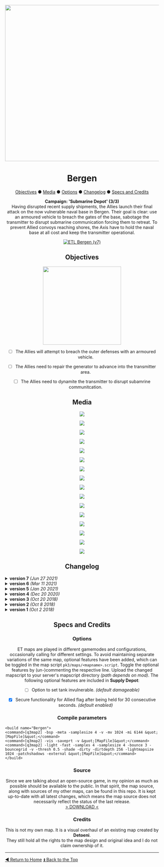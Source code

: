 <!-- HEADER -->
<div align="center">
 
<a href="https://raw.githubusercontent.com/realkemon/home/master/levelshots/bergen/bergen.png"><img src="https://raw.githubusercontent.com/realkemon/home/master/levelshots/bergen/bergen.png" width="512"/></a>

# Bergen
 
<!-- TOC -->
<a href="https://github.com/realkemon/home/blob/master/pages/etl_bergen.md#objectives">Objectives</a> ● <a href="https://github.com/realkemon/home/blob/master/pages/etl_bergen.md#media">Media</a> ● <a href="https://github.com/realkemon/home/blob/master/pages/etl_bergen.md#options">Options</a> ● <a href="https://github.com/realkemon/home/blob/master/pages/etl_bergen.md#changelog">Changelog</a> ● <a href="https://github.com/realkemon/home/blob/master/pages/etl_bergen.md#specs_and_credits">Specs and Credits</a>
<!-- STORY -->
**Campaign: 'Submarine Depot' (3/3)**
<br>
Having disrupted recent supply shipments, the Allies launch their final attack on the now vulnerable naval base in Bergen. Their goal is clear: use an armoured vehicle to breach the gates of the base, sabotage the transmitter to disrupt submarine communication forcing them to retreat. To prevent Allied convoys reaching shores, the Axis have to hold the naval base at all cost and keep the transmitter operational.
<br>
 
<a href="https://www.moddb.com/mods/etlegacy/addons/etl-bergen-v7" title="Download ETL Bergen (v7) - Mod DB" target="_blank"><img src="https://button.moddb.com/download/medium/216197.png" alt="ETL Bergen (v7)" /></a>
 
## Objectives
 
<a href="https://raw.githubusercontent.com/realkemon/home/master/levelshots/bergen/bergen_cc.png"><img src="https://raw.githubusercontent.com/realkemon/home/master/levelshots/bergen/bergen_cc.png" width="256"/></a>
 
* [ ] The Allies will attempt to breach the outer defenses with an armoured vehicle.
* [ ] The Allies need to repair the generator to advance into the transmitter area.
* [ ] The Allies need to dynamite the transmitter to disrupt subamrine communitcation.



## Media
<a href="https://raw.githubusercontent.com/realkemon/home/master/levelshots/bergen/bergen1.jpg"><img src="https://raw.githubusercontent.com/realkemon/home/master/levelshots/bergen/bergen1.jpg"></a>

<a href="https://raw.githubusercontent.com/realkemon/home/master/levelshots/bergen/bergen2.jpg"><img src="https://raw.githubusercontent.com/realkemon/home/master/levelshots/bergen/bergen2.jpg"></a>

<a href="https://raw.githubusercontent.com/realkemon/home/master/levelshots/bergen/bergen3.jpg"><img src="https://raw.githubusercontent.com/realkemon/home/master/levelshots/bergen/bergen3.jpg"></a>

<a href="https://raw.githubusercontent.com/realkemon/home/master/levelshots/bergen/bergen4.jpg"><img src="https://raw.githubusercontent.com/realkemon/home/master/levelshots/bergen/bergen4.jpg"></a>

<a href="https://raw.githubusercontent.com/realkemon/home/master/levelshots/bergen/bergen5.jpg"><img src="https://raw.githubusercontent.com/realkemon/home/master/levelshots/bergen/bergen5.jpg"></a>

<a href="https://raw.githubusercontent.com/realkemon/home/master/levelshots/bergen/bergen6.jpg"><img src="https://raw.githubusercontent.com/realkemon/home/master/levelshots/bergen/bergen6.jpg"></a>

<a href="https://raw.githubusercontent.com/realkemon/home/master/levelshots/bergen/bergen7.jpg"><img src="https://raw.githubusercontent.com/realkemon/home/master/levelshots/bergen/bergen7.jpg"></a>

<a href="https://raw.githubusercontent.com/realkemon/home/master/levelshots/bergen/bergen8.jpg"><img src="https://raw.githubusercontent.com/realkemon/home/master/levelshots/bergen/bergen8.jpg"></a>

<a href="https://raw.githubusercontent.com/realkemon/home/master/levelshots/bergen/bergen9.jpg"><img src="https://raw.githubusercontent.com/realkemon/home/master/levelshots/bergen/bergen9.jpg"></a>

<a href="https://raw.githubusercontent.com/realkemon/home/master/levelshots/bergen/bergen10.jpg"><img src="https://raw.githubusercontent.com/realkemon/home/master/levelshots/bergen/bergen10.jpg"></a>

<a href="https://raw.githubusercontent.com/realkemon/home/master/levelshots/bergen/bergen11.jpg"><img src="https://raw.githubusercontent.com/realkemon/home/master/levelshots/bergen/bergen11.jpg"></a>

<a href="https://raw.githubusercontent.com/realkemon/home/master/levelshots/bergen/bergen12.jpg"><img src="https://raw.githubusercontent.com/realkemon/home/master/levelshots/bergen/bergen12.jpg"></a>

<a href="https://raw.githubusercontent.com/realkemon/home/master/levelshots/bergen/bergen13.jpg"><img src="https://raw.githubusercontent.com/realkemon/home/master/levelshots/bergen/bergen13.jpg"></a>

<a href="https://raw.githubusercontent.com/realkemon/home/master/levelshots/bergen/bergen14.jpg"><img src="https://raw.githubusercontent.com/realkemon/home/master/levelshots/bergen/bergen14.jpg"></a>

<a href="https://raw.githubusercontent.com/realkemon/home/master/levelshots/bergen/bergen15.jpg"><img src="https://raw.githubusercontent.com/realkemon/home/master/levelshots/bergen/bergen15.jpg"></a>

<a href="https://raw.githubusercontent.com/realkemon/home/master/levelshots/bergen/bergen16.jpg"><img src="https://raw.githubusercontent.com/realkemon/home/master/levelshots/bergen/bergen16.jpg"></a>

## Changelog

</div>

<details>
 <summary><b>version 7</b> <i>(Jun 27 2021)</i></summary>
 
* [x] Fixed command map icons appearing outside of compass. *(Thank you spyhawk for reporting)*
* [x] Fixed sounds active at map start in second round after `/map_restart`.
* [x] Added unique `id`s for spawn slots to prepare [this](https://github.com/etlegacy/etlegacy/issues/1641) feature.
* [x] Fixed glass shader on trucks.
* [x] Adjusted projection axis and scaling of terrain textures.
</details>

<details>
 <summary><b>version 6</b> <i>(Mar 11 2021)</i></summary>
 
* [x] Fixed spawnslot getting stuck in forward flag spawn. *(Thank you ETc.Jay for reporting)*
* [x] Adjusted clipping at side entrance to prevent players camping above the door.
* [x] Reworked system to secure flag to be less complex and more easily understandable. Allies now only need to hold the flag for 30s.
</details>

<details>
 <summary><b>version 5</b> <i>(Jan 20 2021)</i></summary>
 
* [x] Renamed targetname `south_door_closed0` to `south_door_closed` to fix game crash. *(Thank you Kate for reporting)*
* [x] Fixed sounds and remapshaders active at map start in second round after `/map_restart`. *(Thank you WuTangH for reporting issue on 'Supply Depot, by ginc')*
* [x] Provided option to toggle tank invulnerable through mapscript (vulnerable by default). *(Thank you Ensiform for explanation)*
* [x] Increased amount of spawn slots from 16vs16 to 32vs32.
* [x] Fixed surfaceparm grasssteps to add missing sounds when walking on grass. *(Thank you WuTangH for reporting)*
* [x] Removed deprecated alarm sounds.
</details>

<details>
 <summary><b>version 4</b> <i>(Dec 20 2020)</i></summary>
 
* [x] Simplified geometry for cleaner player collision
* [x] Replaced colour coded wires with colour coded bunker trim and command map for more subtle implementation
* [x] Replaced side entrance terrain with artificial pier to prevent walljumping
* [x] Reverted V1 Rocket back to airplane
* [x] Improved lighting and terrain
* [x] Added skylights to generator room and Axis spawn to simplify spectator/shoutcaster movement
* [x] Improved VIS blocking and performance
</details>

<details>
 <summary><b>version 3</b> <i>(Oct 20 2018)</i></summary>
 
* [x] Fixed caulk in terrain at forward bunker and northern courtyard. *(Thank you ryven for reporting)*
* [x] Fixed side entrance being unplantable when footbridge was constructed. *(Thank you Harlekin for reporting)*
* [x] Fixed missing footbridge related VO sound for Axis
* [x] Fixed bug where sound wouldn’t play when main entrance got destroyed
* [x] Fixed 3 terrain spots where it was possible for the player to either get stuck or be obstructed in their way. *(Thank you Harlekin for reporting)*
* [x] Added cabinet marker in the command map. *(Thank you IR4T4 and Ensiform for reporting)*
* [x] Added lights in forward bunker. *(Thank you Ensiform for reporting)*
* [x] Added audible feedback to generator door levers when generator is destroyed.
* [x] Added base alarm sounding whenever the transmitter area gets breached. This replaces the simple text announcement. *(Thank you ryven and WuTangH for debugging)*
* [x] Added ambient sounds (capturable flag, crickets in nature and birds in trees). *(Thank you IR4T4 for reporting)*
* [x] Adjusted trigger_hurt of v1 rocket to cover entire explosion area. *(Thank you Harlekin for reporting)*
* [x] Adjusted terrain at side entrance to prevent the easiest TJs. *(Thank you Aciz and ryven for extensive feedback)*
* [x] Adjusted MG murderhole at side entrance to reduce shooting against the insides. Also adjusted its varc. *(Thank you ryven for reporting)*
* [x] Adjusted tree at side path to no longer be partially inside the cliff. *(Thank you Harlekin for reporting)*
* [x] Replaced generator command map icon with standard icons to clarify mission objective. *(Thank you Harlekin for reporting)*
* [x] Replaced tree between forward bunker and allied mg blocking line of sight. *(Thank you Mateos for reporting)*
* [x] Removed little tree at side path blocking movement and visibility. *(Thank you Harlekin for reporting)*
* [x] Reduced brushcount of terrain significantly and added hills between forward bunker and rear base to increase VIS blocking and performance. *(Thank you Aciz and ryven for reporting)*
</details>

<details>
 <summary><b>version 2</b> <i>(Oct 8 2018)</i></summary>
 
* [x] Various clipping issues have been fixed, where players could get stuck. *(Thank you Aciz and WuTangH for reporting)*
* [x] Various TJ possibilities have been removed, to prevent not intended, easy access to map objectives. *(Thank you Aciz for reporting)*
  * As a result, the river at the Side Entrance had to be widened as the only real solution.
* [x] Lighting has been improved at various locations. *(Thank you Aciz for reporting)*
* [x] A missing shader issue at the transmitter controls has been fixed. *(Thank you [UJE]Niek for reporting)*
* [x] Side Entrance entity setup has been revised. *(Thank you ryven for debugging)*
* [x] Bot waypoints are now available at the omnibot repo. *(Thank you Mateos for creating bot support)*
* [x] Terrain shader issue inside the bunker corridors, which lead to dirt splashes when shooting the ground, has been resolved. *(Thank you [UJE]Niek for reporting)*
* [x] Terrain brushwork has been adjusted to remove a caulk leak at the main entrance. *(Thank you ryven for reporting)*
* [x] Ambient sounds have been added for 2 fireplaces and 1 generator. *(Thank you IR4T4 for reporting)*
* [x] Moved a hovering lamp at the transmitter controls bunker. *(Thank you Aciz for reporting)*

</details>

<details>
 <summary><b>version 1</b> <i>(Oct 2 2018)</i></summary>
 
* [x] VO announcements have been adapted by Radar.
  * As long as both Main and Side Entrance are active VO is: “defend/destroy entrances”
  * As soon as one has been breached VO is: “defend/destroy the side OR main entrance”
* [x] VO announcements for the Footbridge have been added.
* [x] Alarm now sounds in the entire base when either the Side- or Main Entrance have been breached instead of separated alarms.
* [x] The snapping of the tank at certain view-angles has been fixed
* [x] If the Allies hold both the Forward Bunker flag and the CP, the flag is “temporarily secured” until the CP is lost again.
* [x] The Forward Door (before, Transmitter Door 3) is now linked to the generator.
* [x] Spectator limbo cam has been fixed (was inside of terrain).
* [x] Construction materials have been made in the style of original maps.
* [x] Teleport and secret room have been removed.
* [x] Axis rear spawn has been restructured to allow for faster exit.
* [x] Plane shooting down the tank has been replaced with a V1 Rocket to create narrative link to V1_Rocket map by FireFly, which is on the list to be overhauled as well.
* [x] Entity count has been reduced from 568 to 498.
* [x] Structural mesh and VIS blocking have been improved by adjusting vertical differences of the floors.
* [x] Visual changes have been made.
</details>

<div align="center">

## Specs and Credits

### Options
 
ET maps are played in different gamemodes and configurations, occasionally calling for different settings. To avoid maintaining separate variations of the same map, optional features have been added, which can be toggled in the map script `pk3/maps/<mapname>.script`. Toggle the optional features by (un-)commenting the respective line. Upload the changed mapscript to your server's mapscript directory *(path depends on mod)*. The following optional features are included in **Supply Depot**:
* [ ] Option to set tank invulnerable. *(default damageable)*
* [x] Secure functionality for Allied flag after being held for 30 consecutive seconds. *(default enabled)*
 
 
### Compile parameters

</div>

```
<build name="Bergen">
<command>[q3map2] -bsp -meta -samplesize 4 -v -mv 1024 -mi 6144 &quot;[MapFile]&quot;</command>
<command>[q3map2] -vis -saveprt -v &quot;[MapFile]&quot;</command>
<command>[q3map2] -light -fast -samples 4 -samplesize 4 -bounce 3 -bouncegrid -v -thresh 0.5 -shade -dirty -dirtdepth 256 -lightmapsize 1024 -patchshadows -external &quot;[MapFile]&quot;</command>
</build>
```

<div align="center">
 
### Source
Since we are talking about an open-source game, in my opinion as much as possible should be available to the public. In that spirit, the map source, along with sources of my other maps, can be found in this repo. It is kept up-to-date with all latest changes, which means the map source does not necessarily reflect the status of the last release.
<br>
<a href="https://github.com/realkemon/home/tree/master/maps">> DOWNLOAD <</a>
 
### Credits
This is not my own map. It is a visual overhaul of an existing map created by **Detoeni**.
<br>
They still hold all the rights to the map design and original idea and I do not claim ownership of it.

</div>

----
[:arrow_backward: Return to Home](https://github.com/realkemon/home/blob/master/README.md#-cedric-aka-kemon) [:arrow_double_up: Back to the Top](https://github.com/realkemon/home/blob/master/etl_bergen.md#)
